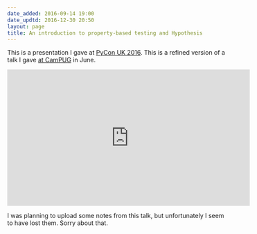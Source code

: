 ```yaml
---
date_added: 2016-09-14 19:00
date_updtd: 2016-12-30 20:50
layout: page
title: An introduction to property-based testing and Hypothesis
---
```


This is a presentation I gave at [PyCon&nbsp;UK&nbsp;2016](http://2016.pyconuk.org).
This is a refined version of a talk I gave [at CamPUG](/2016/06/hypothesis-intro/) in June.

<iframe width="560" height="315" src="https://www.youtube.com/embed/fhFXg2f9D2A" frameborder="0" allowfullscreen></iframe>

I was planning to upload some notes from this talk, but unfortunately I seem to have lost them.
Sorry about that.
